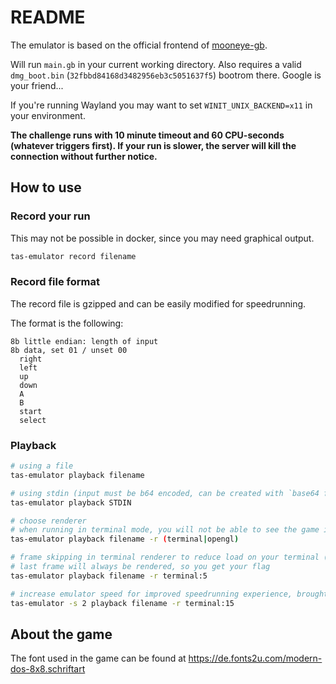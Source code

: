# README

The emulator is based on the official frontend of [mooneye-gb](https://github.com/Gekkio/mooneye-gb/).

Will run `main.gb` in your current working directory. Also requires a valid `dmg_boot.bin` (`32fbbd84168d3482956eb3c5051637f5`) bootrom there. Google is your friend...

If you're running Wayland you may want to set `WINIT_UNIX_BACKEND=x11` in your environment.

**The challenge runs with 10 minute timeout and 60 CPU-seconds (whatever triggers first). If your run is slower, the server will kill the connection without further notice.**
## How to use

### Record your run

This may not be possible in docker, since you may need graphical output.

```sh
tas-emulator record filename
```

### Record file format

The record file is gzipped and can be easily modified for speedrunning.

The format is the following:

```.
8b little endian: length of input
8b data, set 01 / unset 00
  right
  left
  up
  down
  A
  B
  start
  select
```

### Playback

```sh
# using a file
tas-emulator playback filename

# using stdin (input must be b64 encoded, can be created with `base64 filename -w0`)
tas-emulator playback STDIN

# choose renderer
# when running in terminal mode, you will not be able to see the game in full detail. The server runs in terminal mode so you can connect via nc
tas-emulator playback filename -r (terminal|opengl)

# frame skipping in terminal renderer to reduce load on your terminal (skip 5 frames in this example, every 6th is shown)
# last frame will always be rendered, so you get your flag
tas-emulator playback filename -r terminal:5

# increase emulator speed for improved speedrunning experience, brought to you by hxp
tas-emulator -s 2 playback filename -r terminal:15
```

## About the game

The font used in the game can be found at https://de.fonts2u.com/modern-dos-8x8.schriftart
